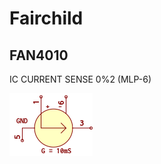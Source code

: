 # Fairchild

## FAN4010
IC CURRENT SENSE 0%2 (MLP-6)

![FAN4010__1__1](/images/Fairchild__FAN4010__1__1.png?raw=true) 
